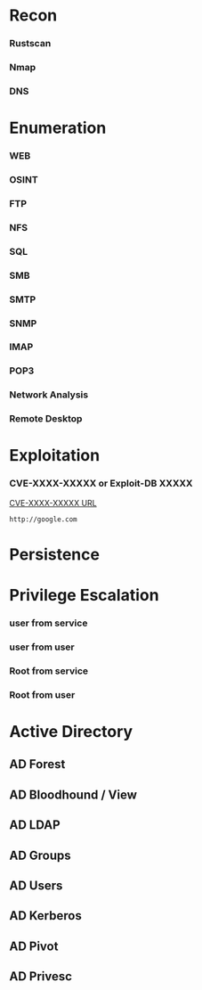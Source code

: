 # Recon

### Rustscan

### Nmap

### DNS

# Enumeration

### WEB

### OSINT

### FTP

### NFS

### SQL

### SMB

### SMTP

### SNMP

### IMAP

### POP3

### Network Analysis

### Remote Desktop

# Exploitation

### CVE-XXXX-XXXXX or Exploit-DB XXXXX

[CVE-XXXX-XXXXX URL](http://google.com)

```
http://google.com
```

# Persistence

# Privilege Escalation

### user from service

### user from user

### Root from service

### Root from user

# Active Directory

## AD Forest

## AD Bloodhound / View

## AD LDAP

## AD Groups

## AD Users

## AD Kerberos

## AD Pivot

## AD Privesc